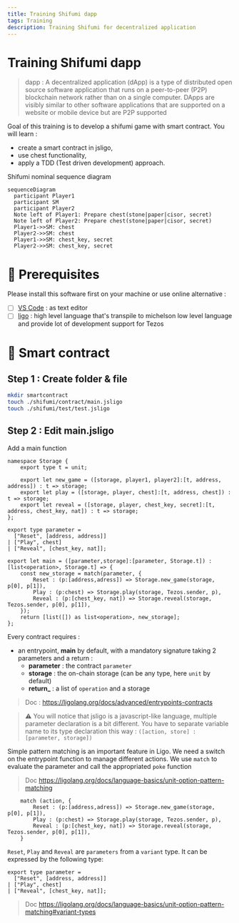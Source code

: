 ```yaml
---
title: Training Shifumi dapp
tags: Training
description: Training Shifumi for decentralized application
---
```


Training Shifumi dapp
===

> dapp : A decentralized application (dApp) is a type of distributed open source software application that runs on a peer-to-peer (P2P) blockchain network rather than on a single computer. DApps are visibly similar to other software applications that are supported on a website or mobile device but are P2P supported

Goal of this training is to develop a shifumi game with smart contract. You will learn : 
- create a smart contract in jsligo,
- use chest functionality,
- apply a TDD (Test driven development) approach.

Shifumi nominal sequence diagram
```mermaid
sequenceDiagram
  participant Player1
  participant SM
  participant Player2
  Note left of Player1: Prepare chest(stone|paper|cisor, secret)
  Note left of Player2: Prepare chest(stone|paper|cisor, secret)
  Player1->>SM: chest
  Player2->>SM: chest
  Player1->>SM: chest_key, secret
  Player2->>SM: chest_key, secret
```

# :memo: Prerequisites

Please install this software first on your machine or use online alternative : 

- [ ] [VS Code](https://code.visualstudio.com/download) : as text editor
- [ ] [ligo](https://ligolang.org/docs/intro/installation/) : high level language that's transpile to michelson low level language and provide lot of development support for Tezos

# :scroll: Smart contract

## Step 1 : Create folder & file

```bash
mkdir smartcontract
touch ./shifumi/contract/main.jsligo
touch ./shifumi/test/test.jsligo
```

## Step 2 : Edit main.jsligo

Add a main function

```ligo
namespace Storage {
    export type t = unit;
  
    export let new_game = ([storage, player1, player2]:[t, address, address]) : t => storage;
    export let play = ([storage, player, chest]:[t, address, chest]) : t => storage;
    export let reveal = ([storage, player, chest_key, secret]:[t, address, chest_key, nat]) : t => storage;
};

export type parameter = 
  ["Reset", [address, address]] 
| ["Play", chest] 
| ["Reveal", [chest_key, nat]];

export let main = ([parameter,storage]:[parameter, Storage.t]) : [list<operation>, Storage.t] => {
    const new_storage = match(parameter, {
        Reset : (p:[address,adress]) => Storage.new_game(storage, p[0], p[1]),
        Play : (p:chest) => Storage.play(storage, Tezos.sender, p),
        Reveal : (p:[chest_key, nat]) => Storage.reveal(storage, Tezos.sender, p[0], p[1]),
    });
    return [list([]) as list<operation>, new_storage];
};
```

Every contract requires :
- an entrypoint, **main** by default, with a mandatory signature taking 2 parameters and a return : 
    - **parameter** : the contract `parameter`
    - **storage** : the on-chain storage (can be any type, here `unit` by default)
    - **return_** : a list of `operation` and a storage

> Doc :  https://ligolang.org/docs/advanced/entrypoints-contracts

>:warning: You will notice that jsligo is a javascript-like language, multiple parameter declaration is a bit different.
You have to separate variable name to its type declaration this way : `([action, store] : [parameter, storage])`

Simple pattern matching is an important feature in Ligo. We need a switch on the entrypoint function to manage different actions. 
We use `match` to evaluate the parameter and call the appropriated `poke` function
> Doc https://ligolang.org/docs/language-basics/unit-option-pattern-matching

```ligo
    match (action, {
        Reset : (p:[address,adress]) => Storage.new_game(storage, p[0], p[1]),
        Play : (p:chest) => Storage.play(storage, Tezos.sender, p),
        Reveal : (p:[chest_key, nat]) => Storage.reveal(storage, Tezos.sender, p[0], p[1]),
    } 
```

`Reset`, `Play` and `Reveal` are `parameters` from a `variant` type. It can be expressed 
by the following type:

```ligo
export type parameter = 
  ["Reset", [address, address]] 
| ["Play", chest] 
| ["Reveal", [chest_key, nat]];
```

> Doc https://ligolang.org/docs/language-basics/unit-option-pattern-matching#variant-types
